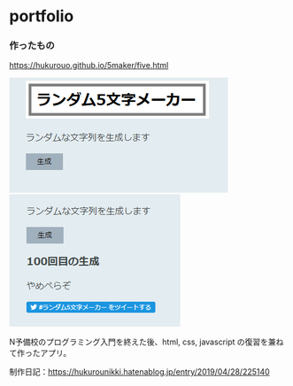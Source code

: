 
# portfolio

### 作ったもの

https://hukurouo.github.io/5maker/five.html


<img src="https://github.com/hukurouo/portfolio/blob/images/rapture_20190428221345.png" alt="ss_1" title="ss_1">
<img src="https://github.com/hukurouo/portfolio/blob/images/rapture_20190428221346.png" alt="ss_2" title="ss_2">

N予備校のプログラミング入門を終えた後、html, css, javascript の復習を兼ねて作ったアプリ。

制作日記：https://hukurounikki.hatenablog.jp/entry/2019/04/28/225140
